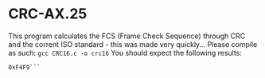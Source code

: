 # CRC-AX.25
This program calculates the FCS (Frame Check Sequence) through CRC and the corrent ISO standard - this was made very quickly...
Please compile as such:
```gcc CRC16.c -o crc16```
You should expect the following results:
```./crc16 ABC
0xF4F9```

